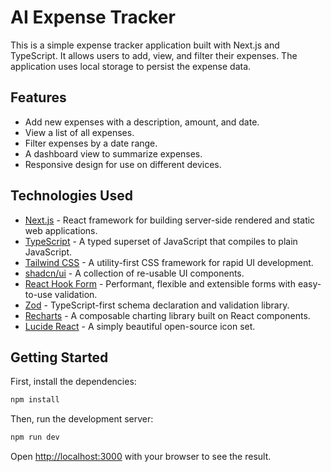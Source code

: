 # AI Expense Tracker

This is a simple expense tracker application built with Next.js and TypeScript. It allows users to add, view, and filter their expenses. The application uses local storage to persist the expense data.

## Features

- Add new expenses with a description, amount, and date.
- View a list of all expenses.
- Filter expenses by a date range.
- A dashboard view to summarize expenses.
- Responsive design for use on different devices.

## Technologies Used

- [Next.js](https://nextjs.org/) - React framework for building server-side rendered and static web applications.
- [TypeScript](https://www.typescriptlang.org/) - A typed superset of JavaScript that compiles to plain JavaScript.
- [Tailwind CSS](https://tailwindcss.com/) - A utility-first CSS framework for rapid UI development.
- [shadcn/ui](https://ui.shadcn.com/) - A collection of re-usable UI components.
- [React Hook Form](https://react-hook-form.com/) - Performant, flexible and extensible forms with easy-to-use validation.
- [Zod](https://zod.dev/) - TypeScript-first schema declaration and validation library.
- [Recharts](https://recharts.org/) - A composable charting library built on React components.
- [Lucide React](https://lucide.dev/) - A simply beautiful open-source icon set.

## Getting Started

First, install the dependencies:

```bash
npm install
```

Then, run the development server:

```bash
npm run dev
```

Open [http://localhost:3000](http://localhost:3000) with your browser to see the result.